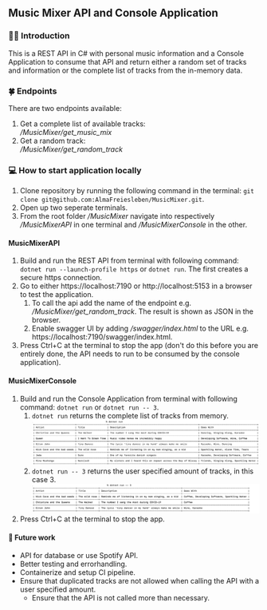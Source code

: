 ## Music Mixer API and Console Application

### 👩‍🏫 Introduction
This is a REST API in C# with personal music information and a Console Application to consume that API and return either a random set of tracks and information or the complete list of tracks from the in-memory data.

### 🍀 Endpoints
There are two endpoints available:
1. Get a complete list of available tracks: <br>*/MusicMixer/get_music_mix*</br>
2. Get a random track: <br>*/MusicMixer/get_random_track* </br>

### 💻 How to start application locally
1. Clone repository by running the following command in the terminal: `git clone git@github.com:AlmaFreiesleben/MusicMixer.git`.
2. Open up two seperate terminals. 
3. From the root folder */MusicMixer* navigate into respectively */MusicMixerAPI* in one terminal and */MusicMixerConsole* in the other.

#### MusicMixerAPI 
1. Build and run the REST API from terminal with following command: `dotnet run --launch-profile https` or `dotnet run`. The first creates a secure https connection.
2. Go to either https://localhost:7190 or http://localhost:5153 in a browser to test the application.
    1. To call the api add the name of the endpoint e.g. */MusicMixer/get_random_track*. The result is shown as JSON in the browser.
    2. Enable swagger UI by adding */swagger/index.html* to the URL e.g. https://localhost:7190/swagger/index.html.
3. Press Ctrl+C at the terminal to stop the app (don't do this before you are entirely done, the API needs to run to be consumed by the console application).

#### MusicMixerConsole
1. Build and run the Console Application from terminal with following command: `dotnet run` or `dotnet run -- 3`.
    1. `dotnet run` returns the complete list of tracks from memory.
    ![The complete list of track as a table with 4 columns ("Artist", "Title", "Description", "Goes With").](/Resources/dotnet%20run.png)
    2. `dotnet run -- 3` returns the user specified amount of tracks, in this case 3.
    ![Example of random track list of the size specified by the user, in this case 2.](/Resources/dotnet%20run%20--%203.png)
2. Press Ctrl+C at the terminal to stop the app.

#### 🔭 Future work

- API for database or use Spotify API.
- Better testing and errorhandling.
- Containerize and setup CI pipeline.
- Ensure that duplicated tracks are not allowed when calling the API with a user specified amount.
    - Ensure that the API is not called more than necessary.

